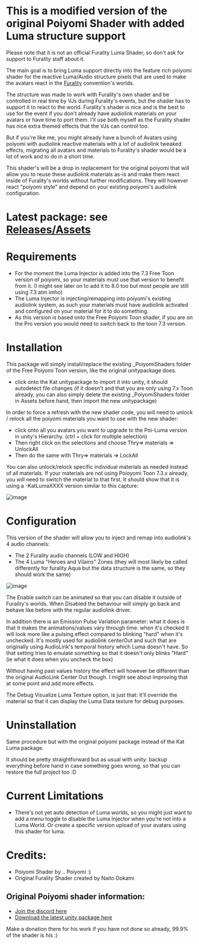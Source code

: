 # This is a modified version of the original Poiyomi Shader with added Luma structure support
Please note that it is not an official Furality Luma Shader, so don't ask for support to Furality staff about it.

The main goal is to bring Luma support directly into the feature rich poiyomi shader for the reactive Luma/Audio structure pixels that are used to make the avatars react in the [Furality](https://furality.org/) convention's worlds.

The structure was made to work with Furality's own shader and be controlled in real time by VJs during Furality's events, but the shader has to support it to react to the world.
Furality's shader is nice and is the best to use for the event if you don't already have audiolink materials on your avatars or have time to port them.
I'll use both myself as the Furality shader has nice extra themed effects that the VJs can control too.

But if you're like me, you might already have a bunch of Avatars using poiyomi with audiolink reactive materials with a lof of audiolink tweaked effects, migrating all avatars and materials to Furality's shader would be a lot of work and to do in a short time.

This shader's will be a drop in replacement for the original poiyomi that will allow you to reuse these audiolink materials as-is and make them react inside of Furality's worlds without further modifications.
They will however react "poiyomi style" and depend on your existing poiyomi's audiolink configuration.

# Latest package: see [Releases/Assets](https://github.com/timduru/Kat.PoiyomiToonShader/releases) 

# Requirements
- For the moment the Luma Injector is added into the 7.3 Free Toon version of poiyomi, so your materials must use that version to benefit from it. (I might see later on to add it to 8.0 too but most people are still using 7.3 atm imho)
- The Luma Injector is injecting/remapping into poiyomi's existing audiolink system, as such your materials must have audiolink activated and configured on your material for it to do something.
- As this version is based onto the Free Poiyomi Toon shader, if you are on the Pro version you would need to switch back to the toon 7.3 version.


# Installation
This package will simply install/replace the existing _PoiyomiShaders folder of the Free Poiyomi Toon version,  like the original unitypackage does.
- click onto the Kat unitypackage to import it into unity, it should autodetect file changes (if it doesn't and that you are only using 7.x Toon already, you can also simply delete the existing _PoiyomiShaders folder in Assets before hand, then import the new unitypackage)


In order to force a refresh with the new shader code, you will need to unlock / relock all the poiyomi materials you want to use with the new shader:
- click onto all you avatars you want to upgrade to the Poi-Luma version in unity's Hierarchy. (ctrl + click for multiple selection)
- Then right click on the selections and choose Thry=> materials => UnlockAll
- Then do the same with Thry=> materials => LockAll

You can also unlock/relock specific individual materials as needed instead of all materials.
If your materials are not using Poioyomi Toon 7.3.x already, you will need to switch the material to that first.
It should show that it is using a  -KatLumaXXXX version similar to this capture: 

![image](https://user-images.githubusercontent.com/2088877/169650133-3f983486-8d8b-423f-a4b5-ed92d299c015.png)


# Configuration
This version of the shader will allow you to inject and remap into audiolink's 4 audio channels:
- The 2 Furality audio channels (LOW and HIGH)
- The 4 Luma "Heroes and Vilains" Zones (they will most likely be called differently for furality Aqua but the data structure is the same, so they should work the same)

![image](https://user-images.githubusercontent.com/2088877/169650150-55b3b87c-f874-4fca-af9e-50dc11a1163d.png)

The Enable switch can be animated so that you can disable it outside of Furality's worlds.
When Disabled the behaviour will simply go back and behave like before with the regular audiolink driver.

In addition there is an Emission Pulse Variation parameter: what it does is that it makes the animations/values vary through time.
when it's checked it will look more like a pulsing effect compared to blinking "hard" when it's unchecked.
It's mostly used for audiolink centerOut and such that are originally using AudioLink's temporal history which Luma doesn't have.
So that setting tries to emulate something so that it doesn't only blinks "Hard"
(ie what it does when you uncheck the box)

Without having past values history the effect will however be different than the original AudioLink Center Out though.
I might see about improving that at some point and add more effects.

The Debug Visualize Luma Texture option, is just that: it'll override the material so that it can display the Luma Data texture for debug purposes.

# Uninstallation
Same procedure but with the original poiyomi package instead of the Kat Luma package.

It should be pretty straightforward but as usual with unity: backup everything before hand in case something goes wrong, so that you can restore the full project too :D

# Current Limitations
- There's not yet auto detection of Luma worlds, so you might just want to add a menu toggle to disable the Luma Injector when you're not into a Luma World.
Or create a specific version upload of your avatars using this shader for luma.


# Credits:
- Poiyomi Shader by .. Poiyomi :)
- Original Furality Shader created by Naito Ookami

## Original Poiyomi shader information:
-  [Join the discord here](https://poiyomi.com)
- [Download the latest unity package here](https://github.com/poiyomi/PoiyomiToonShader/releases/latest)

Make a donation there for his work if you have not done so already,  99.9% of the shader is his :)



